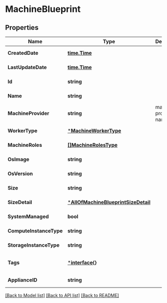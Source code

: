 # MachineBlueprint

## Properties
Name | Type | Description | Notes
------------ | ------------- | ------------- | -------------
**CreatedDate** | [**time.Time**](time.Time.md) |  | [default to null]
**LastUpdateDate** | [**time.Time**](time.Time.md) |  | [default to null]
**Id** | **string** |  | [default to null]
**Name** | **string** |  | [default to null]
**MachineProvider** | **string** | machine provider name | [default to null]
**WorkerType** | [***MachineWorkerType**](MachineWorkerType.md) |  | [default to null]
**MachineRoles** | [**[]MachineRolesType**](MachineRolesType.md) |  | [default to null]
**OsImage** | **string** |  | [default to null]
**OsVersion** | **string** |  | [default to null]
**Size** | **string** |  | [default to null]
**SizeDetail** | [***AllOfMachineBlueprintSizeDetail**](AllOfMachineBlueprintSizeDetail.md) |  | [default to null]
**SystemManaged** | **bool** |  | [default to null]
**ComputeInstanceType** | **string** |  | [default to null]
**StorageInstanceType** | **string** |  | [default to null]
**Tags** | [***interface{}**](interface{}.md) |  | [optional] [default to null]
**ApplianceID** | **string** |  | [default to null]

[[Back to Model list]](../README.md#documentation-for-models) [[Back to API list]](../README.md#documentation-for-api-endpoints) [[Back to README]](../README.md)

